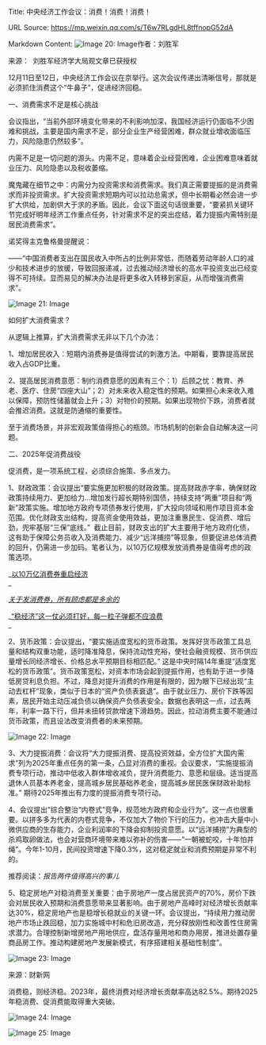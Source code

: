 Title: 中央经济工作会议：消费！消费！消费！

URL Source: https://mp.weixin.qq.com/s/T6w7RLgdHL8tffnopG52dA

Markdown Content:
![Image 20: Image](assets/5/d/5d3078630d27d440f180d87ccc4aa1e0.webp)作者：刘胜军

来源：  刘胜军经济学大局观文章已获授权

12月11日至12日，中央经济工作会议在京举行。这次会议传递出清晰信号，那就是必须抓住消费这个“牛鼻子”，促进经济回稳。

一、消费需求不足是核心挑战

会议指出，“当前外部环境变化带来的不利影响加深，我国经济运行仍面临不少困难和挑战，主要是国内需求不足，部分企业生产经营困难，群众就业增收面临压力，风险隐患仍然较多”。  

内需不足是一切问题的源头。内需不足，意味着企业经营困难，企业困难意味着就业压力、风险隐患以及税收萎缩。

魔鬼藏在细节之中：内需分为投资需求和消费需求。我们真正需要提振的是消费需求而非投资需求。扩大投资需求短期内可以拉动总需求，但中长期看必然会进一步扩大供给，加剧供大于求的矛盾。因此，会议下面这句话很重要，“要紧抓关键环节完成好明年经济工作重点任务，针对需求不足的突出症结，着力提振内需特别是居民消费需求”。

诺奖得主克鲁格曼提醒说：  

——“中国消费者支出在国民收入中所占的比例非常低，而随着劳动年龄人口的减少和技术进步的放缓，导致回报递减，过去推动经济增长的高水平投资支出已经变得不可持续。显而易见的解决办法是将更多收入转移到家庭，从而增强消费需求”。

![Image 21: Image](assets/7/5/755ef559fb4c8ec0d778aa7f69ca14b1.png)

如何扩大消费需求？  

从逻辑上推算，扩大消费需求无非以下几个办法：

1、增加居民收入：短期内消费券是值得尝试的刺激方法。中期看，要靠提高居民收入占GDP比重。

2、提高居民消费意愿：制约消费意愿的因素有三个：1）后顾之忧：教育、养老、医疗、住房“四座大山”；2）对未来收入稳定性的预期。如果担心未来收入难以保障，预防性储蓄就会上升；3）对物价的预期。如果出现物价下跌，消费者就会推迟消费。这就是防通缩的重要性。

至于消费场景，并非宏观政策值得担心的瓶颈。市场机制的创新会自动解决这一问题。

二、2025年促消费战役

促消费，是一项系统工程，必须综合施策、多点发力。

1、财政政策：会议提出“要实施更加积极的财政政策。提高财政赤字率，确保财政政策持续用力、更加给力...增加发行超长期特别国债，持续支持“两重”项目和“两新”政策实施。增加地方政府专项债券发行使用，扩大投向领域和用作项目资本金范围。优化财政支出结构，提高资金使用效益，更加注重惠民生、促消费、增后劲，兜牢基层“三保”底线。”  截止目前，财政支出的扩大主要用于地方政府化债，这有助于保障公务员收入及消费能力、减少“远洋捕捞”等现象，但要促进总体消费的回升，仍需进一步加码。笔者认为，以10万亿规模发放消费券是值得考虑的政策选项。

_[以10万亿消费券重启经济](https://mp.weixin.qq.com/s?__biz=Mzg4MTUzNTE1Mw==&mid=2247496702&idx=1&sn=f09a4344c4ff9f2594c08ddc25306e73&scene=21#wechat_redirect)  
_

_[关于发消费券，所有顾虑都是多余的](https://mp.weixin.qq.com/s?__biz=Mzg4MTUzNTE1Mw==&mid=2247496699&idx=1&sn=73391f08183b0814c2f36bd0daa3ece8&scene=21#wechat_redirect)_  

_[“稳经济”这一仗必须打好，每一粒子弹都不应浪费](https://mp.weixin.qq.com/s?__biz=Mzg4MTUzNTE1Mw==&mid=2247496715&idx=1&sn=76cb79acb102e737182b413608d801d7&scene=21#wechat_redirect)  
_

2、货币政策：会议提出，“要实施适度宽松的货币政策。发挥好货币政策工具总量和结构双重功能，适时降准降息，保持流动性充裕，使社会融资规模、货币供应量增长同经济增长、价格总水平预期目标相匹配。” 这是中央时隔14年重提“适度宽松的货币政策”。货币政策宽松，对资本市场会起到提振作用，也有助于进一步降低房贷利息负担。不过，降息对提升消费的作用是有限的，因为眼下已经出现“主动去杠杆”现象，类似于日本的“资产负债表衰退”。由于就业压力、房价下跌等因素，居民开始主动压减负债以确保资产负债表安全。数据也表明这一点，过去两年，利率一路下行，但并未扭转贷款增速下滑趋势。因此，拉动消费主要不能通过货币政策，而且设法改变消费者的未来预期。

![Image 22: Image](assets/5/e/5ee47d29d25c8c9902b1c00e5ff1611d.png)

3、大力提振消费：会议将“大力提振消费、提高投资效益，全方位扩大国内需求”列为2025年重点任务的第一条，凸显对消费的重视。会议要求，“实施提振消费专项行动，推动中低收入群体增收减负，提升消费能力、意愿和层级。适当提高退休人员基本养老金，提高城乡居民基础养老金，提高城乡居民医保财政补助标准。” 期待2025年推出有力度的提振消费专项行动。

4、会议提出“综合整治“内卷式”竞争，规范地方政府和企业行为”。这一点也很重要。以拼多多为代表的内卷式竞争，不仅加大了物价下行的压力，也冲击大量中小微供应商的生存能力，企业利润率的下降会抑制投资意愿。以“远洋捕捞”为典型的杀鸡取卵做法，也会对营商环境带来难以弥补的伤害——“一朝被蛇咬，十年怕井绳”。今年1-10月，民间投资增速下降0.3%，这对稳定就业和消费预期是非常不利的。

推荐阅读：_报告两件值得高兴的事儿_

5、稳定房地产对稳消费至关重要：由于房地产一度占居民资产的70%，房价下跌会对居民收入预期和消费意愿带来显著影响。由于房地产高峰时对经济增长贡献率达30%，稳定房地产也是稳增长稳就业的关键一环。会议提出，“持续用力推动房地产市场止跌回稳，加力实施城中村和危旧房改造，充分释放刚性和改善性住房需求潜力。合理控制新增房地产用地供应，盘活存量用地和商办用房，推进处置存量商品房工作。推动构建房地产发展新模式，有序搭建相关基础性制度”。

![Image 23: Image](assets/6/a/6ae17fede0f3d9dfa66b61c3ea93726e.png)

来源：财新网

消费稳，则经济稳。2023年，最终消费对经济增长贡献率高达82.5%。期待2025年稳消费、促消费能取得重大突破。

![Image 24: Image](assets/b/5/b5701f451c3a925c3a568686f7df0056.webp)

![Image 25: Image](assets/0/b/0b6bb0798f2daa1e18c4df6765dd743a.webp)
